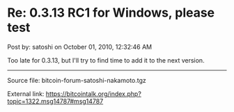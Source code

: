 # Re: 0.3.13 RC1 for Windows, please test

Post by: satoshi on October 01, 2010, 12:32:46 AM

Too late for 0.3.13, but I'll try to find time to add it to the next version.

---

Source file: bitcoin-forum-satoshi-nakamoto.tgz

External link: https://bitcointalk.org/index.php?topic=1322.msg14787#msg14787
